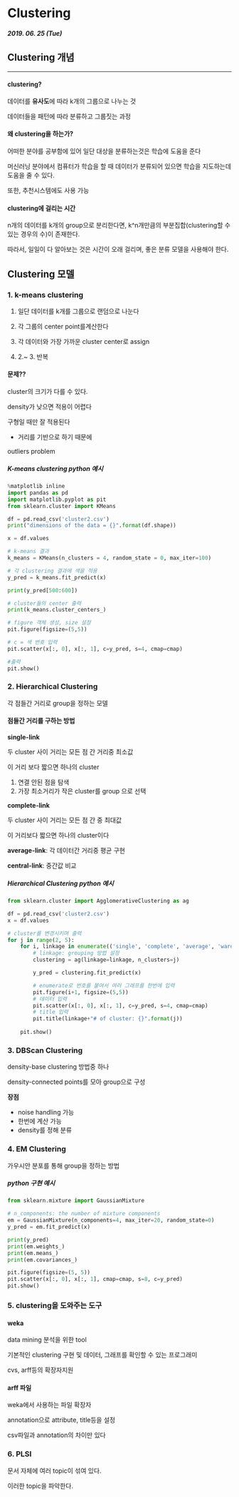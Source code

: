 # Clustering

##### 2019. 06. 25 (Tue)



## Clustering 개념

<hr>

#### clustering?

데이터를 **유사도**에 따라 k개의 그룹으로 나누는 것

데이터들을 패턴에 따라 분류하고 그룹짓는 과정



#### 왜 clustering을 하는가?

어떠한 분야를 공부함에 있어 일단 대상을 분류하는것은 학습에 도움을 준다

머신러닝 분야에서 컴퓨터가 학습을 할 때 데이터가 분류되어 있으면 학습을 지도하는데 도움을 줄 수 있다.

또한, 추천시스템에도 사용 가능



#### clustering에 걸리는 시간

n개의 데이터를 k개의 group으로 분리한다면, k^n개만큼의 부분집합(clustering할 수 있는 경우의 수)이 존재한다.

따라서, 일일이 다 알아보는 것은 시간이 오래 걸리며, 좋은 분류 모델을 사용해야 한다.





## Clustering 모델

### 1. k-means clustering

1. 일단 데이터를 k개를 그룹으로 랜덤으로 나눈다

2. 각 그룹의 center point를계산한다
3. 각 데이터와 가장 가까운 cluster center로 assign
4. 2.~ 3. 반복



#### 문제??

cluster의 크기가 다를 수 있다.

density가 낮으면 적용이 어렵다

구형일 때만 잘 적용된다

- 거리를 기반으로 하기 때문에

outliers problem



##### K-means clustering python 예시

```python
%matplotlib inline
import pandas as pd
import matplotlib.pyplot as pit
from sklearn.cluster import KMeans

df = pd.read_csv('cluster2.csv')
print("dimensions of the data = {}".format(df.shape))

x = df.values

# k-means 결과
k_means = KMeans(n_clusters = 4, random_state = 0, max_iter=100)

# 각 clustering 결과에 색을 적용
y_pred = k_means.fit_predict(x)

print(y_pred[500:600])

# cluster들의 center 출력
print(k_means.cluster_centers_)

# figure 객체 생성, size 설정
pit.figure(figsize=(5,5))

# c = 색 번호 입력
pit.scatter(x[:, 0], x[:, 1], c=y_pred, s=4, cmap=cmap)

#출력
pit.show()
```





### 2. Hierarchical Clustering

각 점들간 거리로 group을 정하는 모델



#### 점들간 거리를 구하는 방법

**single-link**

두 cluster 사이 거리는 모든 점 간 거리중 최소값

이 거리 보다 짧으면 하나의 cluster

1. 연결 안된 점을 탐색
2. 가장 최소거리가 작은 cluster를 group 으로 선택



**complete-link**

두 cluster 사이 거리는 모든 점 간 중 최대값

이 거리보다 짧으면 하나의 cluster이다



**average-link**: 각 데이터간 거리중 평균 구현

**central-link**: 중간값 비교



##### Hierarchical Clustering python 예시

```python
from sklearn.cluster import AgglomerativeClustering as ag

df = pd.read_csv('cluster2.csv')
x = df.values

# cluster를 변경시키며 출력
for j in range(2, 5):
    for i, linkage in enumerate(('single', 'complete', 'average', 'ward')):
    	# linkage: grouping 방법 설정
        clustering = ag(linkage=linkage, n_clusters=j)

        y_pred = clustering.fit_predict(x)

        # enumerate로 번호를 붙여서 여러 그래프를 한번에 입력
        pit.figure(i+1, figsize=(5,5))
        # 데이터 입력
        pit.scatter(x[:, 0], x[:, 1], c=y_pred, s=4, cmap=cmap)
        # title 입력
        pit.title(linkage+"# of cluster: {}".format(j))
    
    pit.show()

```





### 3. DBScan Clustering

density-base clustering 방법중 하나

density-connected points를 모아 group으로 구성



**장점**

- noise handling 가능
- 한번에 계산 가능
- density를 정해 분류





### 4. EM Clustering

가우시안 분포를 통해 group을 정하는 방법



##### python 구현 예시

```python
from sklearn.mixture import GaussianMixture

# n_components: the number of mixture components
em = GaussianMixture(n_components=4, max_iter=20, random_state=0)
y_pred = em.fit_predict(x)

print(y_pred)
print(em.weights_)
print(em.means_) 
print(em.covariances_)

pit.figure(figsize=(5, 5))
pit.scatter(x[:, 0], x[:, 1], cmap=cmap, s=8, c=y_pred)
pit.show()
```





### 5. clustering을 도와주는 도구

#### weka

data mining 분석을 위한 tool

기본적인 clustering 구현 및 데이터, 그래프를 확인할 수 있는 프로그래미

cvs, arff등의 확장자지원



#### arff 파일

weka에서 사용하는 파일 확장자

annotation으로 attribute, title등을 설정

csv파일과 annotation의 차이만 있다





### 6. PLSI

문서 자체에 여러 topic이 섞여 있다.

이러한 topic을 파악한다.











